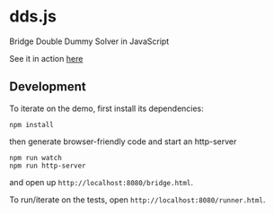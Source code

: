 # dds.js
Bridge Double Dummy Solver in JavaScript

See it in action [here][1]

## Development

To iterate on the demo, first install its dependencies:

    npm install

then generate browser-friendly code and start an http-server

    npm run watch
    npm run http-server

and open up `http://localhost:8080/bridge.html`.

To run/iterate on the tests, open `http://localhost:8080/runner.html`.

[1]: http://www.danvk.org/bridge/
